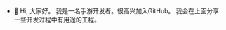 - 👋 Hi, 大家好。
我是一名手游开发者。很高兴加入GitHub。
我会在上面分享一些开发过程中有用途的工程。


<!---
zsy2015/zsy2015 is a ✨ special ✨ repository because its `README.md` (this file) appears on your GitHub profile.
You can click the Preview link to take a look at your changes.峰
--->
